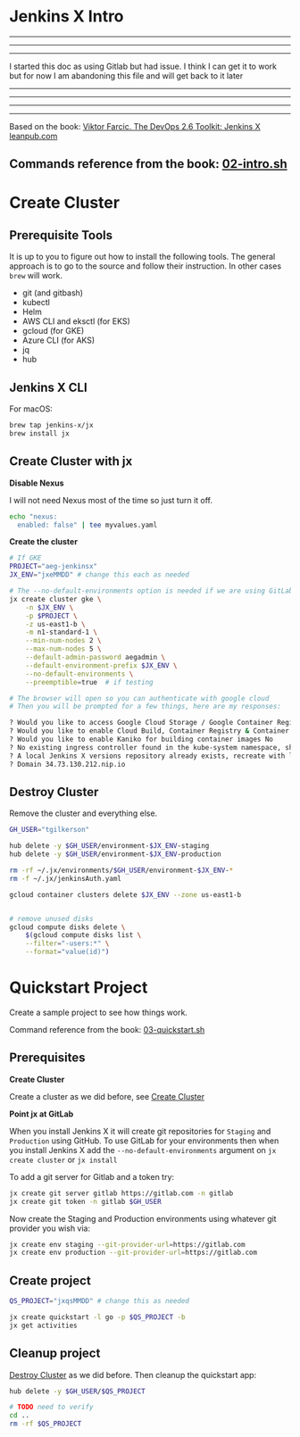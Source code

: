 # Jenkins X Intro

*****************
*****************
*****************
I started this doc as using Gitlab but had issue. I think I can get it to work
but for now I am abandoning this file and will get back to it later
*****************
*****************
*****************
*****************





Based on the book: [Viktor Farcic. The DevOps 2.6 Toolkit: Jenkins X leanpub.com](https://leanpub.com/the-devops-2-6-toolkit)

Commands reference from the book: [02-intro.sh](https://gist.github.com/vfarcic/8cef206b4df0b1bbec3060d1d45c2a80)
--------------------------------------------------------------------------------
# Create Cluster

## Prerequisite Tools

It is up to you to figure out how to install the following tools.  The general approach is to go to the source and follow their instruction. In other cases `brew` will work.

* git (and gitbash)
* kubectl
* Helm
* AWS CLI and eksctl (for  EKS)
* gcloud (for GKE)
* Azure CLI (for AKS)
* jq
* hub

## Jenkins X CLI

For macOS:

```bash
brew tap jenkins-x/jx
brew install jx
```

## Create Cluster with jx

**Disable Nexus**

I will not need Nexus most of the time so just turn it off.

```bash
echo "nexus:
  enabled: false" | tee myvalues.yaml
```
**Create the cluster**

```bash
# If GKE
PROJECT="aeg-jenkinsx"
JX_ENV="jxeMMDD" # change this each as needed

# The --no-default-environments option is needed if we are using GitLab
jx create cluster gke \
    -n $JX_ENV \
    -p $PROJECT \
    -z us-east1-b \
    -m n1-standard-1 \
    --min-num-nodes 2 \
    --max-num-nodes 5 \
    --default-admin-password aegadmin \
    --default-environment-prefix $JX_ENV \
    --no-default-environments \
    --preemptible=true  # if testing

# The browser will open so you can authenticate with google cloud
# Then you will be prompted for a few things, here are my responses:

? Would you like to access Google Cloud Storage / Google Container Registry? Yes
? Would you like to enable Cloud Build, Container Registry & Container Analysis APIs? No
? Would you like to enable Kaniko for building container images No     
? No existing ingress controller found in the kube-system namespace, shall we install one? Yes
? A local Jenkins X versions repository already exists, recreate with latest? Yes
? Domain 34.73.130.212.nip.io

```

## Destroy Cluster

Remove the cluster and everything else.

```bash
GH_USER="tgilkerson"

hub delete -y $GH_USER/environment-$JX_ENV-staging
hub delete -y $GH_USER/environment-$JX_ENV-production

rm -rf ~/.jx/environments/$GH_USER/environment-$JX_ENV-*
rm -f ~/.jx/jenkinsAuth.yaml

gcloud container clusters delete $JX_ENV --zone us-east1-b


# remove unused disks
gcloud compute disks delete \
    $(gcloud compute disks list \
    --filter="-users:*" \
    --format="value(id)")
```

# Quickstart Project

Create a sample project to see how things work.

Command reference from the book: [03-quickstart.sh](https://gist.github.com/vfarcic/a6a6ebc16f75e2cd8902f7695cbce5a5)

## Prerequisites

**Create Cluster**

Create a cluster as we did before, see [Create Cluster](#create-cluster)

**Point jx at GitLab**

When you install Jenkins X it will create git repositories for `Staging` and `Production` using GitHub. To use GitLab for your environments then when you install Jenkins X add the `--no-default-environments` argument on `jx create cluster` or `jx install`

To add a git server for Gitlab and a token try:

```bash
jx create git server gitlab https://gitlab.com -n gitlab
jx create git token -n gitlab $GH_USER
```

Now create the Staging and Production environments using whatever git provider you wish via:

```bash
jx create env staging --git-provider-url=https://gitlab.com
jx create env production --git-provider-url=https://gitlab.com
```

## Create project

```bash
QS_PROJECT="jxqsMMDD" # change this as needed

jx create quickstart -l go -p $QS_PROJECT -b
jx get activities
```

## Cleanup project

[Destroy Cluster](#destroy-cluster) as we did before.  Then cleanup the quickstart app:

```bash
hub delete -y $GH_USER/$QS_PROJECT

# TODO need to verify
cd ..
rm -rf $QS_PROJECT

```
